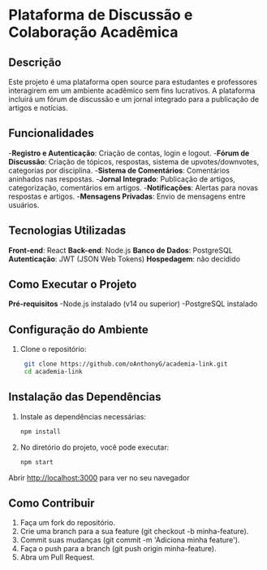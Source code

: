 # Plataforma de Discussão e Colaboração Acadêmica

## Descrição

Este projeto é uma plataforma open source para estudantes e professores interagirem em um ambiente acadêmico sem fins lucrativos. A plataforma incluirá um fórum de discussão e um jornal integrado para a publicação de artigos e notícias.


## Funcionalidades

  -**Registro e Autenticação**: Criação de contas, login e logout.
  -**Fórum de Discussão**: Criação de tópicos, respostas, sistema de upvotes/downvotes, categorias por disciplina.
  -**Sistema de Comentários**: Comentários aninhados nas respostas.
  -**Jornal Integrado**: Publicação de artigos, categorização, comentários em artigos.
  -**Notificações**: Alertas para novas respostas e artigos.
  -**Mensagens Privadas**: Envio de mensagens entre usuários.

## Tecnologias Utilizadas
  **Front-end**: React
  **Back-end**: Node.js
  **Banco de Dados**: PostgreSQL
  **Autenticação**: JWT (JSON Web Tokens)
  **Hospedagem**: não decidido


## Como Executar o Projeto

**Pré-requisitos**
  -Node.js instalado (v14 ou superior)
  -PostgreSQL instalado


## Configuração do Ambiente

1. Clone o repositório:
   ```bash
    git clone https://github.com/oAnthonyG/academia-link.git
    cd academia-link
    ```

## Instalação das Dependências

1. Instale as dependências necessárias:
    ```bash
    npm install
    ```

2. No diretório do projeto, você pode executar:
    ```bash
    npm start
    ```

  Abrir [http://localhost:3000](http://localhost:3000) para ver no seu navegador

## Como Contribuir
1. Faça um fork do repositório.
2. Crie uma branch para a sua feature (git checkout -b minha-feature).
3. Commit suas mudanças (git commit -m 'Adiciona minha feature').
4. Faça o push para a branch (git push origin minha-feature).
5. Abra um Pull Request.